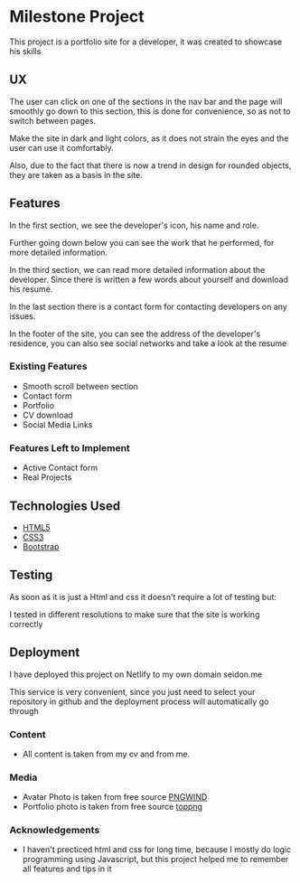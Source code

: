 # Milestone Project 

This project is a portfolio site for a developer, it was created to showcase his skills
 
## UX
 
The user can click on one of the sections in the nav bar and the page will smoothly go down to this section, this is done for convenience, so as not to switch between pages.

Make the site in dark and light colors, as it does not strain the eyes and the user can use it comfortably.

Also, due to the fact that there is now a trend in design for rounded objects, they are taken as a basis in the site.

## Features

In the first section, we see the developer's icon, his name and role.

Further going down below you can see the work that he performed, for more detailed information.

In the third section, we can read more detailed information about the developer. Since there is written a few words about yourself and download his resume.

In the last section there is a contact form for contacting developers on any issues.

In the footer of the site, you can see the address of the developer's residence, you can also see social networks
and take a look at the resume
 
### Existing Features
- Smooth scroll between section
- Contact form
- Portfolio
- CV download
- Social Media Links


### Features Left to Implement
- Active Contact form
- Real Projects

## Technologies Used

- [HTML5](https://en.wikipedia.org/wiki/HTML5)
- [CSS3](https://en.wikipedia.org/wiki/CSS)
- [Bootstrap](https://getbootstrap.com/)


## Testing

As soon as it is just a Html and css it doesn't require a lot of testing but:

I tested in different resolutions to make sure that the site is working correctly

## Deployment

I have deployed this project on Netlify to my own domain seidon.me

This service is very convenient, since you just need to select your repository in github and the deployment process will automatically go through



### Content
- All content is taken from my cv and from me.
### Media
- Avatar Photo is taken from free source [PNGWIND](https://www.pngwing.com/)
- Portfolio photo is taken from free source [toppng](https://toppng.com/)

### Acknowledgements

- I haven't precticed html and css for long time, because I mostly do logic programming using Javascript, but this project helped me to remember all features and tips in it